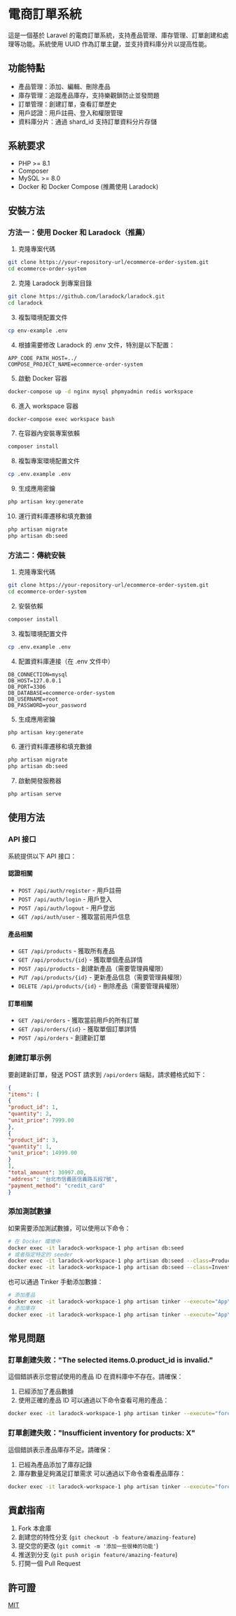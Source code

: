 # 電商訂單系統
這是一個基於 Laravel 的電商訂單系統，支持產品管理、庫存管理、訂單創建和處理等功能。系統使用 UUID 作為訂單主鍵，並支持資料庫分片以提高性能。

## 功能特點
- 產品管理：添加、編輯、刪除產品
- 庫存管理：追蹤產品庫存，支持樂觀鎖防止並發問題
- 訂單管理：創建訂單，查看訂單歷史
- 用戶認證：用戶註冊、登入和權限管理
- 資料庫分片：通過 shard_id 支持訂單資料分片存儲

## 系統要求
- PHP >= 8.1
- Composer
- MySQL >= 8.0
- Docker 和 Docker Compose (推薦使用 Laradock)

## 安裝方法

### 方法一：使用 Docker 和 Laradock（推薦）
1. 克隆專案代碼
```bash
git clone https://your-repository-url/ecommerce-order-system.git
cd ecommerce-order-system
```
2. 克隆 Laradock 到專案目錄
```bash
git clone https://github.com/laradock/laradock.git
cd laradock
```
3. 複製環境配置文件
```bash
cp env-example .env
```
4. 根據需要修改 Laradock 的 .env 文件，特別是以下配置：
```
APP_CODE_PATH_HOST=../
COMPOSE_PROJECT_NAME=ecommerce-order-system
```
5. 啟動 Docker 容器
```bash
docker-compose up -d nginx mysql phpmyadmin redis workspace
```
6. 進入 workspace 容器
```bash
docker-compose exec workspace bash
```
7. 在容器內安裝專案依賴
```bash
composer install
```
8. 複製專案環境配置文件
```bash
cp .env.example .env
```
9. 生成應用密鑰
```bash
php artisan key:generate
```
10. 運行資料庫遷移和填充數據
```bash
php artisan migrate
php artisan db:seed
```

### 方法二：傳統安裝
1. 克隆專案代碼
```bash
git clone https://your-repository-url/ecommerce-order-system.git
cd ecommerce-order-system
```
2. 安裝依賴
```bash
composer install
```
3. 複製環境配置文件
```bash
cp .env.example .env
```
4. 配置資料庫連接（在 .env 文件中）
```
DB_CONNECTION=mysql
DB_HOST=127.0.0.1
DB_PORT=3306
DB_DATABASE=ecommerce-order-system
DB_USERNAME=root
DB_PASSWORD=your_password
```
5. 生成應用密鑰
```bash
php artisan key:generate
```
6. 運行資料庫遷移和填充數據
```bash
php artisan migrate
php artisan db:seed
```
7. 啟動開發服務器
```bash
php artisan serve
```

## 使用方法

### API 接口

系統提供以下 API 接口：

#### 認證相關
- `POST /api/auth/register` - 用戶註冊
- `POST /api/auth/login` - 用戶登入
- `POST /api/auth/logout` - 用戶登出
- `GET /api/auth/user` - 獲取當前用戶信息

#### 產品相關
- `GET /api/products` - 獲取所有產品
- `GET /api/products/{id}` - 獲取單個產品詳情
- `POST /api/products` - 創建新產品（需要管理員權限）
- `PUT /api/products/{id}` - 更新產品信息（需要管理員權限）
- `DELETE /api/products/{id}` - 刪除產品（需要管理員權限）

#### 訂單相關
- `GET /api/orders` - 獲取當前用戶的所有訂單
- `GET /api/orders/{id}` - 獲取單個訂單詳情
- `POST /api/orders` - 創建新訂單

### 創建訂單示例

要創建新訂單，發送 POST 請求到 `/api/orders` 端點，請求體格式如下：
```json
{
"items": [
{
"product_id": 1,
"quantity": 2,
"unit_price": 7999.00
},
{
"product_id": 3,
"quantity": 1,
"unit_price": 14999.00
}
],
"total_amount": 30997.00,
"address": "台北市信義區信義路五段7號",
"payment_method": "credit_card"
}
```

### 添加測試數據

如果需要添加測試數據，可以使用以下命令：
```bash
# 在 Docker 環境中
docker exec -it laradock-workspace-1 php artisan db:seed
# 或者指定特定的 seeder
docker exec -it laradock-workspace-1 php artisan db:seed --class=ProductSeeder
docker exec -it laradock-workspace-1 php artisan db:seed --class=InventorySeeder
```
也可以通過 Tinker 手動添加數據：
```bash
# 添加產品
docker exec -it laradock-workspace-1 php artisan tinker --execute="App\Models\Product::create(['name' => '測試產品', 'description' => '這是一個測試產品', 'price' => 99.99]);"
# 添加庫存
docker exec -it laradock-workspace-1 php artisan tinker --execute="App\Models\Inventory::create(['product_id' => 1, 'quantity' => 100, 'version' => 1]);"
```

## 常見問題

### 訂單創建失敗："The selected items.0.product_id is invalid."

這個錯誤表示您嘗試使用的產品 ID 在資料庫中不存在。請確保：
1. 已經添加了產品數據
2. 使用正確的產品 ID
可以通過以下命令查看可用的產品：
```bash
docker exec -it laradock-workspace-1 php artisan tinker --execute="foreach(App\Models\Product::all() as \$p) { echo \$p->id . ': ' . \$p->name . ' - NT$' . \$p->price . PHP_EOL; }"
```

### 訂單創建失敗："Insufficient inventory for products: X"

這個錯誤表示產品庫存不足。請確保：
1. 已經為產品添加了庫存記錄
2. 庫存數量足夠滿足訂單需求
可以通過以下命令查看產品庫存：
```bash
docker exec -it laradock-workspace-1 php artisan tinker --execute="foreach(App\Models\Inventory::with('product')->get() as \$inv) { echo \$inv->product->name . ' - 庫存: ' . \$inv->quantity . PHP_EOL; }"
```

## 貢獻指南

1. Fork 本倉庫
2. 創建您的特性分支 (`git checkout -b feature/amazing-feature`)
3. 提交您的更改 (`git commit -m '添加一些很棒的功能'`)
4. 推送到分支 (`git push origin feature/amazing-feature`)
5. 打開一個 Pull Request

## 許可證
[MIT](LICENSE)